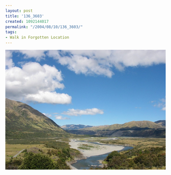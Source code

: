 ```yaml
---
layout: post
title: '136_3603'
created: 1092144017
permalink: "/2004/08/10/136_3603/"
tags:
- Walk in Forgotten Location
---
```


<img src="/image/images/136_3603-1234.jpg"/>

